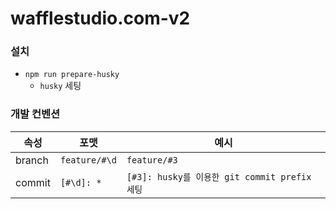 # wafflestudio.com-v2

### 설치

- `npm run prepare-husky`
  - `husky` 세팅

### 개발 컨벤션

| 속성   | 포맷          | 예시                                          |
| ------ | ------------- | --------------------------------------------- |
| branch | `feature/#\d` | `feature/#3`                                  |
| commit | `[#\d]: *`    | `[#3]: husky를 이용한 git commit prefix 세팅` |

